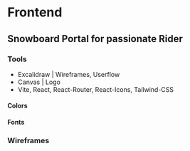 # Frontend

## Snowboard Portal for passionate Rider

### Tools
- Excalidraw | Wireframes, Userflow
- Canvas | Logo
- Vite, React, React-Router, React-Icons, Tailwind-CSS

#### Colors


#### Fonts

### Wireframes


